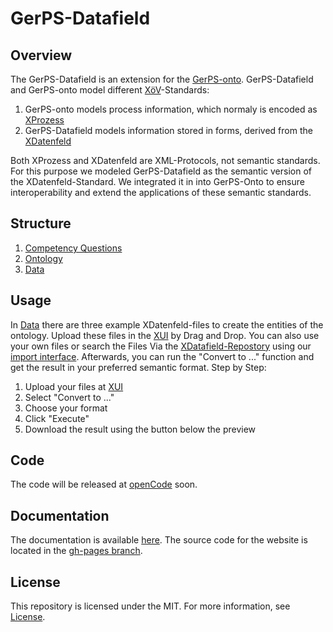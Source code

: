 # GerPS-Datafield

## Overview
The GerPS-Datafield is an extension for the [GerPS-onto](https://w3id.org/GerPS-onto/ontology#). GerPS-Datafield and GerPS-onto model different [XöV](https://www.xoev.de/xoev-4987)-Standards:
1. GerPS-onto models process information, which normaly is encoded as [XProzess](https://www.xrepository.de/details/urn:xoev-de:mv:em:standard:xprozess)
2. GerPS-Datafield models information stored in forms, derived from the [XDatenfeld](https://www.xrepository.de/details/urn:xoev-de:fim:standard:xdatenfelder_2.0#version)

Both XProzess and XDatenfeld are XML-Protocols, not semantic standards. For this purpose we modeled GerPS-Datafield as the semantic version of the XDatenfeld-Standard. We integrated it in into GerPS-Onto to ensure interoperability and extend the applications of these semantic standards. 

## Structure

1. [Competency Questions](docs/CQ/Answer/CQ_Questions.md)
2. [Ontology](Ontologie/GerPS-Onto-Datenfeld.rdf)
3. [Data](Ontologie/Data)

## Usage
In [Data](./Ontologie/Data) there are three example XDatenfeld-files to create the entities of the ontology. Upload these files in the [XUI](https://xui.simplex.fmi.uni-jena.de/xdatenfeld) by Drag and Drop. You can also use your own files or search the  Files Via the [XDatafield-Repostory](https://schema.fim.fitko.net/docs#/) using our [import interface](https://xui.simplex.fmi.uni-jena.de/ximport). Afterwards, you can run the "Convert to ..." function and get the result in your preferred semantic format. Step by Step:

1. Upload your files at [XUI](https://xui.simplex.fmi.uni-jena.de/xdatenfeld) 
2. Select "Convert to ..."
3. Choose your format
4. Click "Execute"
5. Download the result using the button below the preview

## Code
The code will be released at [openCode](https://gitlab.opencode.de/opendva) soon.

## Documentation

The documentation is available [here](https://fusion-jena.github.io/GerPS-Datafield/). The source code for the website is located in the [gh-pages branch](https://github.com/fusion-jena/GerPS-Datafield/tree/gh-pages).

## License

This repository is licensed under the MIT. For more information, see [License](./LICENSE).